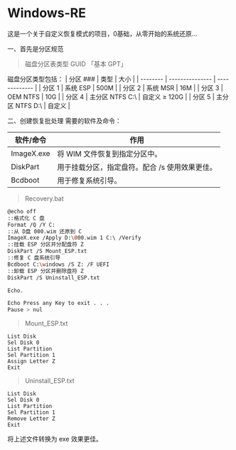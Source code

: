 # Windows-RE
这是一个关于自定义恢复模式的项目，0基础，从零开始的系统还原...

一、首先是分区规范

>磁盘分区表类型 GUID 「基本 GPT」

磁盘分区类型包括：
| 分区 ### | 类型            | 大小          |
| -------- | --------------- | ------------- |
| 分区 1   | 系统 ESP        | 500M          |
| 分区 2   | 系统 MSR        | 16M           |
| 分区 3   | OEM NTFS        | 10G           |
| 分区 4   | 主分区 NTFS C:\ | 自定义 ≥ 120G |
| 分区 5   | 主分区 NTFS D:\ | 自定义        |

二、创建恢复批处理
需要的软件及命令：

| 软件/命令  | 作用                                           |
| ---------- | ---------------------------------------------- |
| ImageX.exe | 将 WIM 文件恢复到指定分区中。                  |
| DiskPart   | 用于挂载分区，指定盘符。配合 /s 使用效果更佳。 |
| Bcdboot    | 用于修复系统引导。                             |

>Recovery.bat

```bash
@echo off
::格式化 C 盘
Format /Q /Y C:
::从 D盘 000.wim 还原到 C
ImageX.exe /Apply D:\000.wim 1 C:\ /Verify
::挂载 ESP 分区并分配盘符 Z
DiskPart /S Mount_ESP.txt
::修复 C 盘系统引导
Bcdboot C:\windows /S Z: /F UEFI
::卸载 ESP 分区并删除盘符 Z
DiskPart /S Uninstall_ESP.txt

Echo.

Echo Press any Key to exit . . .
Pause > nul
```

>Mount_ESP.txt

```
List Disk
Sel Disk 0
List Partition
Sel Partition 1
Assign Letter Z
Exit
```

>Uninstall_ESP.txt

```
List Disk
Sel Disk 0
List Partition
Sel Partition 1
Remove Letter Z
Exit
```

将上述文件转换为 exe 效果更佳。
